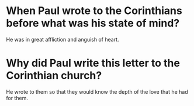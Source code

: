# When Paul wrote to the Corinthians before what was his state of mind?

He was in great affliction and anguish of heart.

# Why did Paul write this letter to the Corinthian church?

He wrote to them so that they would know the depth of the love that he had for them.
